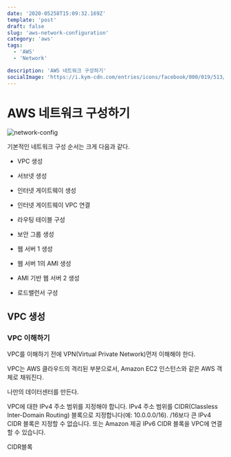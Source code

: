 ```yaml
---
date: '2020-05258T15:09:32.169Z'
template: 'post'
draft: false
slug: 'aws-network-configuration'
category: 'aws'
tags:
  - 'AWS'
  - 'Network'

description: 'AWS 네트워크 구성하기'
socialImage: 'https://i.kym-cdn.com/entries/icons/facebook/000/019/513/til.jpg'
---
```


# AWS 네트워크 구성하기

![network-config](/Users/seungjune/blog/DanSJKim.github.io/static/media/network-config.png)

기본적인 네트워크 구성 순서는 크게 다음과 같다.

- VPC 생성

- 서브넷 생성

- 인터넷 게이트웨이 생성

- 인터넷 게이트웨이 VPC 연결

- 라우팅 테이블 구성

- 보안 그룹 생성

- 웹 서버 1 생성

- 웹 서버 1의 AMI 생성

- AMI 기반 웹 서버 2 생성

- 로드밸런서 구성



## VPC 생성

### VPC 이해하기

VPC를 이해하기 전에 VPN(Virtual Private Network)먼저 이해해야 한다.





VPC는 AWS 클라우드의 격리된 부분으로서, Amazon EC2 인스턴스와 같은 AWS 객체로 채워진다. 

나만의 데이터센터를 만든다.

VPC에 대한 IPv4 주소 범위를 지정해야 합니다. IPv4 주소 범위를 CIDR(Classless Inter-Domain Routing) 블록으로 지정합니다(예: 10.0.0.0/16). /16보다 큰 IPv4 CIDR 블록은 지정할 수 없습니다. 또는 Amazon 제공 IPv6 CIDR 블록을 VPC에 연결할 수 있습니다.





CIDR블록



